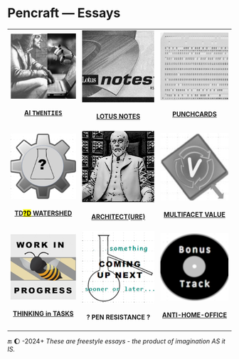 # Pencraft &mdash; Essays

<table>
  <tr>
    <td>
      <a href="README+/AI-2020s.md"><img src="../../../_rsc/_img/_nav/tiles/AIchemy_200px.jpg" alt="AI-2020s.md" title="&nbsp;AI Twenties - Much ado about nothing?"/></a>
      <br /><div align="center"><h4><a href="README+/AI-2020s.md">AI <samp>TWENTIES</samp></a></h4></div>
    </td>
      <td>
      <a href="README+/LN-view.md"><img src="../../../_rsc/_img/_nav/tiles/LotusNotes_200px.jpg" alt="&nbsp;LN-view.md" title="&nbsp;Lotus Notes - This used to be my playground"/></a>
      <br /><div align="center"><h4><a href="README+/LN-view.md">LOTUS NOTES</a></h4></div>
    </td>
        <td>
      <a href="README+/punchcard.md"><img src="../../../_rsc/_img/_nav/tiles/punchcard_200px.jpg" alt="&nbsp;punchacrd.md" title="&nbsp;Punchcards - once upon a time"/></a>
        <br /><div align="center"><h4><a href="README+/punchcard.md">PUNCHCARDS</a></h4></div>
    </td>
  </tr>
  <tr>
    <td>
      <a href="../../../software/tests/asDrive/README+/!TestDrive-Big_Watershed.md"><img src="../../../_rsc/_img/_nav/tiles/TddWatershed_200px.jpg" alt="&nbsp;TDD-Big_Watershed.md" title="&nbsp;Tests Driven What - Watershed"/></a>
      <br /><div align="center"><h4><a href="../../../software/tests/asDrive/README+/!TestDrive-Big_Watershed.md">TD<mark>?D</mark> WATERSHED</a></h4></div>
    </td>
    <td>
      <a href="README+/SW_architect-aTake.md"><img src="../../../_rsc/_img/_nav/tiles/Architect_200px.jpg" alt="&nbsp;U-Val" title="&nbsp;Finding Software Architect - a Take"/></a>
      <br /><div align="center"><h4><a href="README+/SW_architect-aTake.md">ARCHITECT(URE)</a></h4></div>
    </td>
   <td>
      <a href="https://github.com/Kyriosity/use-dev/tree/main/README+/parts/Π-Val/README.md"><img src="../../../_rsc/_img/_nav/tiles/U-Val_200px.jpg" alt="&nbsp;Multifacet value" title="&nbsp;Multifacet values"/></a>
      <br /><div align="center"><h4><a href="https://github.com/Kyriosity/use-dev/tree/main/README+/parts/Π-Val/README.md">MULTIFACET VALUE</a></h4></div>
    </td>
  </tr>
  <tr>
      <td>
      <a href="https://github.com/Kyriosity/use-dev/blob/main/README+/decisions/README+/model_as_tasks.md"><img src="../../../_rsc/_img/_nav/tiles/_WorkInProgress_200px.jpg" alt="&nbsp;model_as_tasks.md" title="&nbsp;Promise oriented patterns on tasks"/></a>
        <br /><div align="center"><h4><a href="https://github.com/Kyriosity/use-dev/blob/main/README+/decisions/README+/model_as_tasks.md">THINKING in TASKS</a></h4></div>
    </td>
    <td>
      <picture><img src="../../../_rsc/_img/_nav/tiles/_ComingNext_200px.jpg" alt="&nbsp;Coming up next..." title="&nbsp;Next essay coming sooner or later.."/></picture>
      <br /><div align="center"><h4>? PEN RESISTANCE ?</h4>
    </td>
    <td>
      <a href="../offtopic/anti-home-office.md"><img src="../../../_rsc/_img/_nav/tiles/_BonusTrack_200px.jpg" alt="&nbsp;Bonus track: anti-home-office" title="&nbsp;Neither office nor home spots"/></a>
        <br /><div align="center"><h4><a href="../offtopic/anti-home-office.md"">ANTI-HOME-OFFICE</a></h4></div>
    </td>
  </tr>
</table>

🔚 🌔 -2024+ <i>These are freestyle essays - the product of imagination AS it IS.</i>
